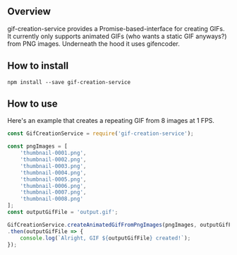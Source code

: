 ## Overview
gif-creation-service provides a Promise-based-interface for creating GIFs.
It currently only supports animated GIFs (who wants a static GIF anyways?) from PNG images.
 Underneath the hood it uses gifencoder.
 
 
## How to install

```npm install --save gif-creation-service```

## How to use

Here's an example that creates a repeating GIF from 8 images at 1 FPS.

```javascript
const GifCreationService = require('gif-creation-service');

const pngImages = [
    'thumbnail-0001.png',
    'thumbnail-0002.png',
    'thumbnail-0003.png',
    'thumbnail-0004.png',
    'thumbnail-0005.png',
    'thumbnail-0006.png',
    'thumbnail-0007.png',
    'thumbnail-0008.png'
];
const outputGifFile = 'output.gif';

GifCreationService.createAnimatedGifFromPngImages(pngImages, outputGifFile, {repeat: true, fps: 1, quality: 10})
.then(outputGifFile => {
    console.log(`Alright, GIF ${outputGifFile} created!`);
});
```